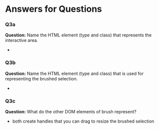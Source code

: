 # Answers for Questions

### Q3a
**Question:** Name the HTML element (type and class) that represents the interactive area.

- <rect class="background">


### Q3b
**Question:** Name the HTML element (type and class) that is used for representing the brushed selection.

- <rect class="extent">


### Q3c
**Question:** What do the other DOM elements of brush represent? 

- <g class="resize _"> both create handles that you can drag to resize the brushed selection
